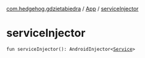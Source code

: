 [com.hedgehog.gdzietabiedra](../index.md) / [App](index.md) / [serviceInjector](./service-injector.md)

# serviceInjector

`fun serviceInjector(): AndroidInjector<`[`Service`](https://developer.android.com/reference/android/app/Service.html)`>`